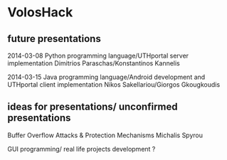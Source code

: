 VolosHack
=========


future presentations
---
2014-03-08
Python programming language/UTHportal server implementation
Dimitrios Paraschas/Konstantinos Kannelis

2014-03-15
Java programming language/Android development and UTHportal client implementation
Nikos Sakellariou/Giorgos Gkougkoudis


ideas for presentations/ unconfirmed presentations
---
Buffer Overflow Attacks & Protection Mechanisms
Michalis Spyrou

GUI programming/ real life projects development
?
